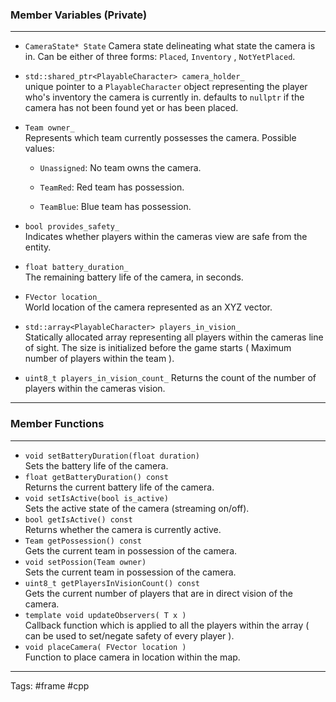 ### Member Variables (Private)
---
- `CameraState* State` 
    Camera state delineating what state the camera is in. Can be either of three forms: `Placed`, `Inventory` , `NotYetPlaced`. 
- `std::shared_ptr<PlayableCharacter> camera_holder_`  
    unique pointer to a `PlayableCharacter` object representing the player who's inventory the camera is currently in. defaults to `nullptr` if the camera has not been found yet or has been placed. 
- `Team owner_`  
    Represents which team currently possesses the camera. Possible values:
    
    - `Unassigned`: No team owns the camera.
        
    - `TeamRed`: Red team has possession.
        
    - `TeamBlue`: Blue team has possession.
        
- `bool provides_safety_`  
    Indicates whether players within the cameras view are safe from the entity.
    
- `float battery_duration_`  
    The remaining battery life of the camera, in seconds.
    
- `FVector location_`  
    World location of the camera represented as an XYZ vector.
    
- `std::array<PlayableCharacter> players_in_vision_ `  
  Statically allocated array representing all players within the cameras line of sight. The size is initialized before the game starts ( Maximum number of players within the team ). 
 
- `uint8_t players_in_vision_count_` 
  Returns the count of the number of players within the cameras vision. 

---
### Member Functions
---
- `void setBatteryDuration(float duration)`  
    Sets the battery life of the camera.
- `float getBatteryDuration() const`  
    Returns the current battery life of the camera.
- `void setIsActive(bool is_active)`  
    Sets the active state of the camera (streaming on/off).
- `bool getIsActive() const`  
    Returns whether the camera is currently active.
- `Team getPossession() const`  
    Gets the current team in possession of the camera.
- `void setPossion(Team owner)`  
    Sets the current team in possession of the camera.
- `uint8_t getPlayersInVisionCount() const`  
    Gets the current number of players that are in direct vision of the camera. 
- `template void updateObservers( T x )`  
    Callback function which is applied to all the players within the array ( can be used to set/negate safety of every player ). 
- `void placeCamera( FVector location )`  
    Function to place camera in location within the map. 
___
Tags: #frame #cpp
